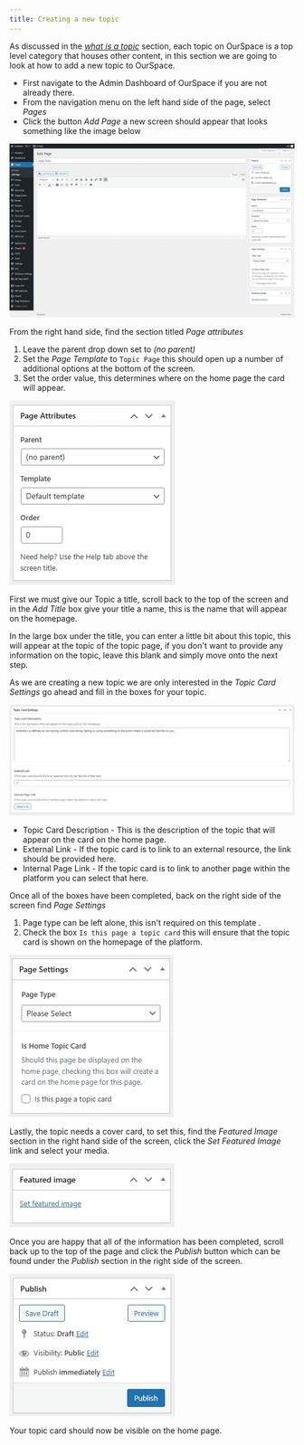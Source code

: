 ```yaml
---
title: Creating a new topic
---
```


As discussed in the [_what is a topic_](docs/topics/what-is-a-topic.md) section, each topic on OurSpace is a top level category that houses other content, in this section we are going to look at how to add a new topic to OurSpace. 

* First navigate to the Admin Dashboard of OurSpace if you are not already there.
* From the navigation menu on the left hand side of the page, select _Pages_
* Click the button _Add Page_ a new screen should appear that looks something like the image below

![alt text](../../images/os-new-topic-1.jpeg)

From the right hand side, find the section titled _Page attributes_

1. Leave the parent drop down set to _(no parent)_ 
2. Set the _Page Template_ to `Topic Page` this should open up a number of additional options at the bottom of the screen.
3. Set the order value, this determines where on the home page the card will appear.

![alt text](../../images/os-new-topic-page-attributes.jpeg)



First we must give our Topic a title, scroll back to the top of the screen and in the _Add Title_ box give your title a name, this is the name that will appear on the homepage.

In the large box under the title, you can enter a little bit about this topic, this will appear at the topic of the topic page, if you don't want to provide any information on the topic, leave this blank and simply move onto the next step.

As we are creating a new topic we are only interested in the _Topic Card Settings_ go ahead and fill in the boxes for your topic.

![alt text](../../images/os-new-topic-2.jpeg)

- Topic Card Description - This is the description of the topic that will appear on the card on the home page.
- External Link - If the topic card is to link to an external resource, the link should be provided here.
- Internal Page Link - If the topic card is to link to another page within the platform you can select that here.

Once all of the boxes have been completed, back on the right side of the screen find _Page Settings_ 

1. Page type can be left alone, this isn't required on this template .
2. Check the box `Is this page a topic card` this will ensure that the topic card is shown on the homepage of the platform. 

![alt text](../../images/os-new-topic-page-settings.jpeg)

Lastly, the topic needs a cover card, to set this, find the _Featured Image_ section in the right hand side of the screen, click the _Set Featured Image_ link and select your media.

![alt text](../../images/os-new-topic-featured-image.jpeg)

Once you are happy that all of the information has been completed, scroll back up to the top of the page and click the _Publish_ button which can be found under the _Publish_ section in the right side of the screen.

![alt text](../../images/os-new-topic-publish.jpeg)

Your topic card should now be visible on the home page.